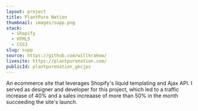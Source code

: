 ```yaml
---
layout: project
title: PlantPure Nation
thumbnail: images/supp.png
stack:
  - Shopify
  - HTML5
  - CSS3
slug: supp
source: https://github.com/willkrakow/
livesite: https://plantpurenation.com/
publicId: plantpurenation_gkcjps
---
```

An ecommerce site that leverages Shopify's liquid templating and Ajax API. I served as designer and developer for this project, which led to a traffic increase of 40% and a sales increaase of more than 50% in the month succeeding the site's launch.